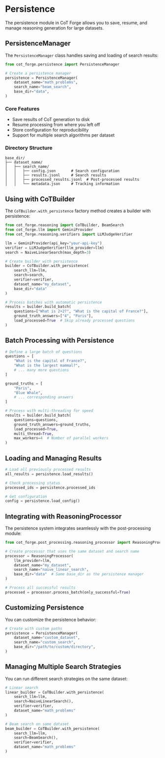 # Persistence

The persistence module in CoT Forge allows you to save, resume, and manage reasoning generation for large datasets.

## PersistenceManager

The `PersistenceManager` class handles saving and loading of search results:

```python
from cot_forge.persistence import PersistenceManager

# Create a persistence manager
persistence = PersistenceManager(
    dataset_name="math_problems",
    search_name="beam_search",
    base_dir="data",
)
```

### Core Features

- Save results of CoT generation to disk
- Resume processing from where you left off
- Store configuration for reproducibility
- Support for multiple search algorithms per dataset

### Directory Structure

```
base_dir/
├── dataset_name/
│   ├── search_name/
│   │   ├── config.json       # Search configuration
│   │   ├── results.jsonl     # Search results
│   │   ├── processed_results.jsonl  # Post-processed results
│   │   └── metadata.json     # Tracking information
```

## Using with CoTBuilder

The `CoTBuilder.with_persistence` factory method creates a builder with persistence:

```python
from cot_forge.reasoning import CoTBuilder, BeamSearch
from cot_forge.llm import GeminiProvider
from cot_forge.reasoning.verifiers import LLMJudgeVerifier

llm = GeminiProvider(api_key="your-api-key")
verifier = LLMJudgeVerifier(llm_provider=llm)
search = NaiveLinearSearch(max_depth=3)

# Create builder with persistence
builder = CoTBuilder.with_persistence(
    search_llm=llm,
    search=search,
    verifier=verifier,
    dataset_name="my_dataset",
    base_dir="data"
)

# Process batches with automatic persistence
results = builder.build_batch(
    questions=["What is 2+2?", "What is the capital of France?"],
    ground_truth_answers=["4", "Paris"],
    load_processed=True  # Skip already processed questions
)
```

## Batch Processing with Persistence

```python
# Define a large batch of questions
questions = [
    "What is the capital of France?",
    "What is the largest mammal?",
    # ... many more questions
]

ground_truths = [
    "Paris",
    "Blue Whale",
    # ... corresponding answers
]

# Process with multi-threading for speed
results = builder.build_batch(
    questions=questions,
    ground_truth_answers=ground_truths,
    load_processed=True,
    multi_thread=True,
    max_workers=4  # Number of parallel workers
)
```

## Loading and Managing Results

```python
# Load all previously processed results
all_results = persistence.load_results()

# Check processing status
processed_ids = persistence.processed_ids

# Get configuration
config = persistence.load_config()
```

## Integrating with ReasoningProcessor

The persistence system integrates seamlessly with the post-processing module:

```python
from cot_forge.post_processing.reasoning_processor import ReasoningProcessor

# Create processor that uses the same dataset and search name
processor = ReasoningProcessor(
    llm_provider=llm,
    dataset_name="my_dataset",
    search_name="naive_linear_search",
    base_dir="data"  # Same base_dir as the persistence manager
)

# Process all successful results
processed = processor.process_batch(only_successful=True)
```

## Customizing Persistence

You can customize the persistence behavior:

```python
# Create with custom paths
persistence = PersistenceManager(
    dataset_name="custom_dataset",
    search_name="custom_search",
    base_dir="/path/to/custom/directory",
)
```

## Managing Multiple Search Strategies

You can run different search strategies on the same dataset:

```python
# Linear search
linear_builder = CoTBuilder.with_persistence(
    search_llm=llm,
    search=NaiveLinearSearch(),
    verifier=verifier,
    dataset_name="math_problems"
)

# Beam search on same dataset
beam_builder = CoTBuilder.with_persistence(
    search_llm=llm,
    search=BeamSearch(),
    verifier=verifier,
    dataset_name="math_problems"
)
```